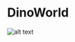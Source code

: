# DinoWorld
![alt text](https://scontent.fbkk7-2.fna.fbcdn.net/v/t1.15752-9/90443015_219159732523573_1461973521432313856_n.jpg?_nc_cat=111&_nc_sid=b96e70&_nc_ohc=rKzxap_GFhAAX_weF7Z&_nc_ht=scontent.fbkk7-2.fna&oh=613ef30553668063133b076e44e1cc8a&oe=5E9833AD)
